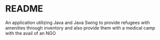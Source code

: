 # README #

An application utilizing Java and Java Swing to provide refugees with amenities through inventory and also provide them with a medical camp with the avail of an NGO
